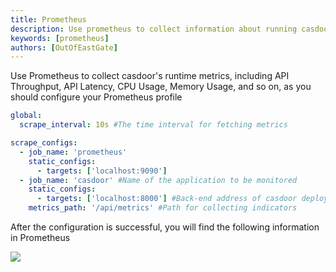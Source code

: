 ```yaml
---
title: Prometheus
description: Use prometheus to collect information about running casdoor
keywords: [prometheus]
authors: [OutOfEastGate]
---
```

Use Prometheus to collect casdoor's runtime metrics, including API Throughput, API Latency, CPU Usage, Memory Usage, and so on, as you should configure your Prometheus profile

```yml
global:
  scrape_interval: 10s #The time interval for fetching metrics

scrape_configs:
  - job_name: 'prometheus'
    static_configs:
      - targets: ['localhost:9090']
  - job_name: 'casdoor' #Name of the application to be monitored 
    static_configs:
      - targets: ['localhost:8000'] #Back-end address of casdoor deployment
    metrics_path: '/api/metrics' #Path for collecting indicators
```
After the configuration is successful, you will find the following information in Prometheus

![](/img/monitoring/prometheus/info.png)